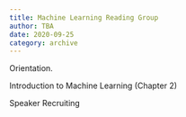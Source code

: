 ```yaml
---
title: Machine Learning Reading Group
author: TBA
date: 2020-09-25
category: archive
---
```


Orientation.

Introduction to Machine Learning (Chapter 2)

Speaker Recruiting
